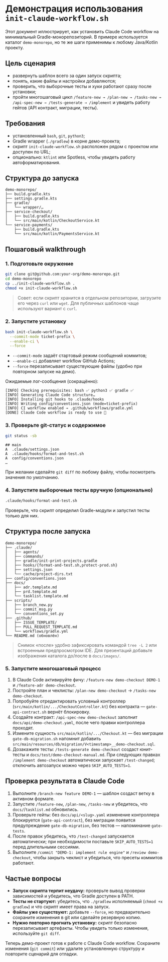# Демонстрация использования `init-claude-workflow.sh`

Этот документ иллюстрирует, как установить Claude Code workflow на минимальный Gradle-монорепозиторий. В примере используется каталог `demo-monorepo`, но те же шаги применимы к любому Java/Kotlin проекту.

## Цель сценария
- развернуть шаблон всего за один запуск скрипта;
- понять, какие файлы и настройки добавляются;
- проверить, что выборочные тесты и хуки работают сразу после установки;
- пройти многошаговый цикл `/feature-new → /plan-new → /tasks-new → /api-spec-new → /tests-generate → /implement` и увидеть работу гейтов (API контракт, миграции, тесты).

## Требования
- установленный `bash`, `git`, `python3`;
- Gradle wrapper (`./gradlew`) в корне демо-проекта;
- скрипт `init-claude-workflow.sh` расположен рядом с проектом или доступен по URL;
- опционально: `ktlint` или Spotless, чтобы увидеть работу автоформатирования.

## Структура до запуска

```text
demo-monorepo/
├── build.gradle.kts
├── settings.gradle.kts
├── gradle/
│   └── wrapper/…
├── service-checkout/
│   ├── build.gradle.kts
│   └── src/main/kotlin/CheckoutService.kt
└── service-payments/
    ├── build.gradle.kts
    └── src/main/kotlin/PaymentsService.kt
```

## Пошаговый walkthrough

### 1. Подготовьте окружение

```bash
git clone git@github.com:your-org/demo-monorepo.git
cd demo-monorepo
cp ../init-claude-workflow.sh .
chmod +x init-claude-workflow.sh
```

> Совет: если скрипт хранится в отдельном репозитории, загрузите его через `curl` или `wget`. Для публичных шаблонов чаще используют вариант с `curl`.

### 2. Запустите установку

```bash
bash init-claude-workflow.sh \
  --commit-mode ticket-prefix \
  --enable-ci \
  --force
```

- `--commit-mode` задаёт стартовый режим сообщений коммитов;
- `--enable-ci` добавляет workflow GitHub Actions;
- `--force` перезаписывает существующие файлы (удобно при повторном запуске на демо).

Ожидаемые лог-сообщения (сокращённо):

```text
[INFO] Checking prerequisites: bash ✅ python3 ✅ gradle ✅
[INFO] Generating Claude Code structure…
[INFO] Installing git hooks to .claude/hooks
[INFO] Writing config/conventions.json (mode=ticket-prefix)
[INFO] CI workflow enabled → .github/workflows/gradle.yml
[DONE] Claude Code workflow is ready to use 🎉
```

### 3. Проверьте git-статус и содержимое

```bash
git status -sb
```

```text
## main
A  .claude/settings.json
A  .claude/hooks/format-and-test.sh
A  config/conventions.json
…
```

При желании сделайте `git diff` по любому файлу, чтобы посмотреть значения по умолчанию.

### 4. Запустите выборочные тесты вручную (опционально)

```bash
.claude/hooks/format-and-test.sh
```

Проверьте, что скрипт определил Gradle-модули и запустил тесты только для них.

## Структура после запуска

```text
demo-monorepo/
├── .claude/
│   ├── agents/
│   ├── commands/
│   ├── gradle/init-print-projects.gradle
│   ├── hooks/{format-and-test.sh,protect-prod.sh}
│   ├── settings.json
│   └── cache/project-dirs.txt
├── config/conventions.json
├── docs/
│   ├── adr.template.md
│   ├── prd.template.md
│   └── tasklist.template.md
├── scripts/
│   ├── branch_new.py
│   ├── commit_msg.py
│   └── conventions_set.py
├── .github/
│   ├── ISSUE_TEMPLATE/
│   ├── PULL_REQUEST_TEMPLATE.md
│   └── workflows/gradle.yml
└── README.md (обновлён)
```

> Снимок «после» удобно зафиксировать командой `tree -L 2` или встроенным предпросмотром IDE. Для презентаций добавьте изображения каталога до/после в `docs/images/`.

### 5. Запустите многошаговый процесс

1. В Claude Code активируйте фичу: `/feature-new demo-checkout DEMO-1` и `/feature-adr demo-checkout`.
2. Постройте план и чеклисты: `/plan-new demo-checkout` → `/tasks-new demo-checkout`.
3. Попробуйте отредактировать условный контроллер (`src/main/kotlin/.../CheckoutController.kt`) без контракта — `gate-api-contract.sh` вернёт блокировку.
4. Создайте контракт: `/api-spec-new demo-checkout` заполнит `docs/api/demo-checkout.yaml`, после чего правки контроллера проходят.
5. Измените сущность `src/main/kotlin/.../Checkout.kt` — без миграции `gate-db-migration.sh` напомнит добавить `src/main/resources/db/migration/V<timestamp>__demo-checkout.sql`.
6. Дозакажите тесты: `/tests-generate demo-checkout` создаст юнит-тесты и `docs/test/demo-checkout-manual.md`. При следующих правках `/implement demo-checkout` автоматически запускает `/test-changed`; отключить автозапуск можно через `SKIP_AUTO_TESTS=1`.

## Проверка результата в Claude Code
1. Выполните `/branch-new feature DEMO-1` — шаблон создаст ветку в активном формате.
2. Запустите `/feature-new`, `/plan-new`, `/tasks-new` и убедитесь, что `docs/`/`tasklist.md` обновились.
3. Проверьте гейты: без `docs/api/<slug>.yaml` изменение контроллера блокируется (`gate-api-contract`), без миграции появится предупреждение `gate-db-migration`, без тестов — напоминание `gate-tests`.
4. После правок убедитесь, что `/test-changed` запускается автоматически; при необходимости поставьте `SKIP_AUTO_TESTS=1` перед длительными сессиями.
5. Выполните `/commit "DEMO-1: implement rule engine"` и `/review demo-checkout`, чтобы закрыть чеклист и убедиться, что пресеты коммитов работают.

## Частые вопросы
- **Запуск скрипта терпит неудачу:** проверьте вывод проверки зависимостей и убедитесь, что Gradle доступен в PATH.
- **Тесты не стартуют:** убедитесь, что `./gradlew` исполняемый (`chmod +x gradlew`) и что скрипт имеет права на запуск.
- **Файлы уже существуют:** добавьте `--force`, но предварительно сохраните изменения в git или сделайте резервную копию.
- **Нужно повторно прогнать установку:** скрипт безопасно перезаписывает артефакты. Чтобы увидеть только изменения, используйте `git diff`.

Теперь демо-проект готов к работе с Claude Code workflow. Сохраните изменения (`git commit`) или удалите установленную структуру и повторите сценарий для отладки.
